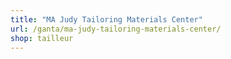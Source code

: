 ```yaml
---
title: "MA Judy Tailoring Materials Center"
url: /ganta/ma-judy-tailoring-materials-center/
shop: tailleur
---
```

